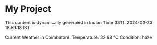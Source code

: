 # My Project

This content is dynamically generated in Indian Time (IST): 2024-03-25 18:59:18 IST


Current Weather in Coimbatore:
Temperature: 32.88 °C
Condition: haze
